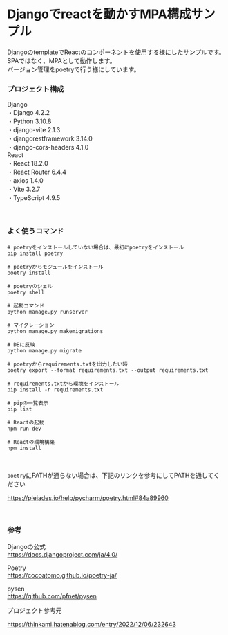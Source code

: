 # Djangoでreactを動かすMPA構成サンプル

DjangoのtemplateでReactのコンポーネントを使用する様にしたサンプルです。
<br>
SPAではなく、MPAとして動作します。<br>
バージョン管理をpoetryで行う様にしています。<br>

### プロジェクト構成
Django<br>
・Django 4.2.2<br>
・Python 3.10.8<br>
・django-vite 2.1.3<br>
・djangorestframework 3.14.0<br>
・django-cors-headers 4.1.0<br>
React<br>
・React 18.2.0<br>
・React Router 6.4.4<br>
・axios 1.4.0<br>
・Vite 3.2.7<br>
・TypeScript 4.9.5<br>

<br>

### よく使うコマンド

```
# poetryをインストールしていない場合は、最初にpoetryをインストール
pip install poetry

# poetryからモジュールをインストール  
poetry install

# poetryのシェル
poetry shell

# 起動コマンド
python manage.py runserver

# マイグレーション
python manage.py makemigrations

# DBに反映
python manage.py migrate

# poetryからrequirements.txtを出力したい時
poetry export --format requirements.txt --output requirements.txt

# requirements.txtから環境をインストール
pip install -r requirements.txt

# pipの一覧表示
pip list

# Reactの起動
npm run dev

# Reactの環境構築
npm install
```
<br>

```poetry```にPATHが通らない場合は、下記のリンクを参考にしてPATHを通してください<br>

https://pleiades.io/help/pycharm/poetry.html#84a89960


<br>


### 参考
Djangoの公式<br>
https://docs.djangoproject.com/ja/4.0/

Poetry<br>
https://cocoatomo.github.io/poetry-ja/

pysen<br>
https://github.com/pfnet/pysen

プロジェクト参考元<br>

https://thinkami.hatenablog.com/entry/2022/12/06/232643
